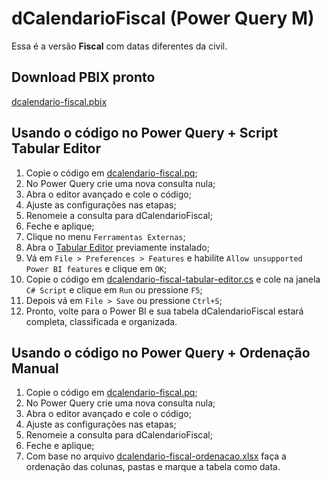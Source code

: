 # dCalendarioFiscal (Power Query M)

Essa é a versão **Fiscal** com datas diferentes da civil.  

## Download PBIX pronto
[dcalendario-fiscal.pbix](https://github.com/alisonpezzott/dcalendario-fiscal/blob/main/dcalendario-fiscal.pbix)

## Usando o código no Power Query + Script Tabular Editor
1. Copie o código em [dcalendario-fiscal.pq](https://github.com/alisonpezzott/dcalendario-fiscal/blob/main/dcaledario-fiscal.pq);
2. No Power Query crie uma nova consulta nula;
3. Abra o editor avançado e cole o código;
4. Ajuste as configurações nas etapas;
5. Renomeie a consulta para dCalendarioFiscal;
6. Feche e aplique;
7. Clique no menu `Ferramentas Externas`;
8. Abra o [Tabular Editor](https://www.sqlbi.com/tools/tabular-editor) previamente instalado;
9. Vá em `File > Preferences > Features` e habilite `Allow unsupported Power BI features` e clique em `OK`;
10. Copie o código em [dcalendario-fiscal-tabular-editor.cs](dcalendario-fiscal-tabular-editor.cs) e cole na janela `C# Script` e clique em `Run` ou pressione `F5`;
11. Depois vá em `File > Save` ou pressione `Ctrl+S`;
12. Pronto, volte para o Power BI e sua tabela dCalendarioFiscal estará completa, classificada e organizada.

## Usando o código no Power Query + Ordenação Manual
1. Copie o código em [dcalendario-fiscal.pq](dcalendario-fiscal.pq);
2. No Power Query crie uma nova consulta nula;
3. Abra o editor avançado e cole o código;
4. Ajuste as configurações nas etapas;
5. Renomeie a consulta para dCalendarioFiscal;
6. Feche e aplique;
7. Com base no arquivo [dcalendario-fiscal-ordenacao.xlsx](dcalendario-fiscal-ordenacao.xlsx) faça a ordenação das colunas, pastas e marque a tabela como data.
